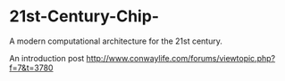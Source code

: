 # 21st-Century-Chip-
A modern computational architecture for the 21st century. 

An introduction post
http://www.conwaylife.com/forums/viewtopic.php?f=7&t=3780
